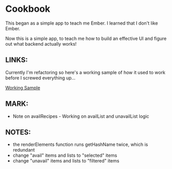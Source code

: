 Cookbook
=============

This began as a simple app to teach me Ember. I learned that I don't like Ember.

Now this is a simple app, to teach me how to build an effective UI and figure out what backend actually works!

LINKS:
-----

Currently I'm refactoring so here's a working sample of how it used to work before I screwed everything up...

<a href="http://natehub.net/cookbook" target="_blank">Working Sample</a>


MARK:
----
- Note on availRecipes - Working on availList and unavailList logic


NOTES:
-----

- the renderElements function runs getHashName twice, which is redundant
- change "avail" items and lists to "selected" items
- change "unavail" items and lists to "filtered" items